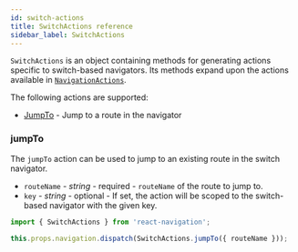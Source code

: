 ```yaml
---
id: switch-actions
title: SwitchActions reference
sidebar_label: SwitchActions
---
```


`SwitchActions` is an object containing methods for generating actions specific to switch-based navigators. Its methods expand upon the actions available in [`NavigationActions`](navigation-actions.md).

The following actions are supported:

- [JumpTo](#jumpto) - Jump to a route in the navigator

### jumpTo

The `jumpTo` action can be used to jump to an existing route in the switch navigator.

- `routeName` - _string_ - required - `routeName` of the route to jump to.
- `key` - _string_ - optional - If set, the action will be scoped to the switch-based navigator with the given key.

```js
import { SwitchActions } from 'react-navigation';

this.props.navigation.dispatch(SwitchActions.jumpTo({ routeName }));
```
